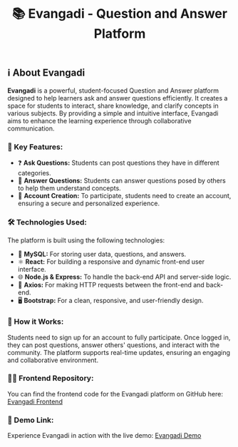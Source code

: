 <!DOCTYPE html>
<html lang="en">
<head>
    <meta charset="UTF-8">
    <meta name="viewport" content="width=device-width, initial-scale=1.0">

</head>
<body>
    <header>
        <h1>📚 Evangadi - Question and Answer Platform</h1>
    </header>
    <section>
        <h2>ℹ️ About Evangadi</h2>
        <p><strong>Evangadi</strong> is a powerful, student-focused Question and Answer platform designed to help learners ask and answer questions efficiently. It creates a space for students to interact, share knowledge, and clarify concepts in various subjects. By providing a simple and intuitive interface, Evangadi aims to enhance the learning experience through collaborative communication.</p>
        <h3>🔑 Key Features:</h3>
        <ul>
            <li>❓ <strong>Ask Questions:</strong> Students can post questions they have in different categories.</li>
            <li>💬 <strong>Answer Questions:</strong> Students can answer questions posed by others to help them understand concepts.</li>
            <li>👤 <strong>Account Creation:</strong> To participate, students need to create an account, ensuring a secure and personalized experience.</li>
        </ul>
        <h3>🛠️ Technologies Used:</h3>
        <p>The platform is built using the following technologies:</p>
        <ul>
            <li>💾 <strong>MySQL:</strong> For storing user data, questions, and answers.</li>
            <li>⚛️ <strong>React:</strong> For building a responsive and dynamic front-end user interface.</li>
            <li>🌐 <strong>Node.js & Express:</strong> To handle the back-end API and server-side logic.</li>
            <li>🔌 <strong>Axios:</strong> For making HTTP requests between the front-end and back-end.</li>
            <li>🖥️ <strong>Bootstrap:</strong> For a clean, responsive, and user-friendly design.</li>
        </ul>
        <h3>🚀 How it Works:</h3>
        <p>Students need to sign up for an account to fully participate. Once logged in, they can post questions, answer others' questions, and interact with the community. The platform supports real-time updates, ensuring an engaging and collaborative environment.</p>
         <h3>👨‍💻 Frontend Repository:</h3>
        <p>You can find the frontend code for the Evangadi platform on GitHub here: <a href="https://github.com/Gigi-dev21/evangadi-frontend" target="_blank">Evangadi Frontend</a></p>
        <h3>🔗 Demo Link:</h3>
        <p>Experience Evangadi in action with the live demo: <a href="https://yourdemo.link" target="_blank">Evangadi Demo</a></p> <!-- Replace with your actual demo URL -->
        
